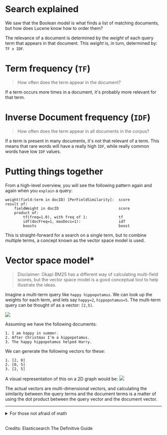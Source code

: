 # Search explained
We saw that the Boolean model is what finds a list of matching documents, but how does Lucene know how to order them?

The relevance of a document is determined by the _weight_ of each query term that appears in that document. This _weight_ is, in turn, determined by: `TF x IDF`.

# Term frequency (`TF`)
> How often does the term appear in the document?

If a term occurs more times in a document, it's probably more relevant for that term.


# Inverse Document frequency (`IDF`)
> How often does the term appear in all documents in the corpus?

If a term is present in many documents, it's not that relevant of a term. This means that rare words will have a really high `IDF`, while really common words have low `IDF` values.

# Putting things together

From a high-level overview, you will see the following pattern again and again when you `explain` a query:
```
weight(field:term in docID) [PerFieldSimilarity]:  score 
result of:
    fieldWeight in docID                           score
    product of:
        tf(freq=1.0), with freq of 1:              tf 
        idf(docFreq=1, maxDocs=1):                 idf
        boosts                                     boost
```
This is straight-forward for a search on a single term, but to combine multiple terms, a concept known as the vector space model is used.

# Vector space model*

> Disclaimer: Okapi BM25 has a different way of calculating multi-field scores, but the vector space model is a good conceptual tool to help illustrate the ideas.

Imagine a multi-term query like `happy hippopotamus`. We can look up the weights for each term, and lets say `happy=2`, `hippopotamus=5`. The multi-term query can be thought of as a vector: `[2,5]`.

![](https://www.elastic.co/guide/en/elasticsearch/guide/2.x/images/elas_17in01.png)

Assuming we have the following documents:
```
1. I am happy in summer.
2. After Christmas I’m a hippopotamus.
3. The happy hippopotamus helped Harry.
```
We can generate the following vectors for these:
```
1. [2, 0]
2. [0, 5]
3. [2, 5]
```
A visual representation of this on a 2D graph would be:
![](https://www.elastic.co/guide/en/elasticsearch/guide/2.x/images/elas_17in02.png)


The actual vectors are multi-dimensional vectors, and calculating the similarity between the query terms and the document terms is a matter of using the dot product between the query vector and the document vector.

---
<details>
  <summary>For those not afraid of math</summary>

  Okapi BM25 uses the following formula to calculate the TFxIDF of a document:

  ![](https://wikimedia.org/api/rest_v1/media/math/render/svg/43e5c609557364f7836b6b2f4cd8ea41deb86a96)

    For the most part, this is opaque to the developer and there is rarely any reason to go in and start tuning the individual parameters of the algorithm. 
</details>
<br>


Credits: Elasticsearch The Definitive Guide